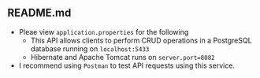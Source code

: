 ## README.md

- Pleae view `application.properties` for the following
  - This API allows clients to perform CRUD operations in a PostgreSQL database running on `localhost:5433`
  - Hibernate and Apache Tomcat runs on `server.port=8082`
- I recommend using `Postman` to test API requests using this service.
